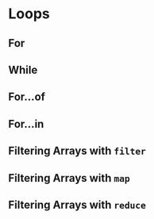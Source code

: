 # Loops

## For

## While

## For...of

## For...in

## Filtering Arrays with `filter`

## Filtering Arrays with `map`

## Filtering Arrays with `reduce`
